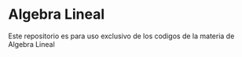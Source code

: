 # Algebra Lineal 
Este repositorio es para uso exclusivo de los codigos de la materia de Algebra Lineal
